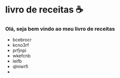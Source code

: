 # livro de receitas :coffee:

### Olá, seja bem vindo ao meu livro de receitas

- bcebrocr
- kcno3rf
- prfjnpi
- wkefcnb
- leifb
- qlniwrfi
- 



